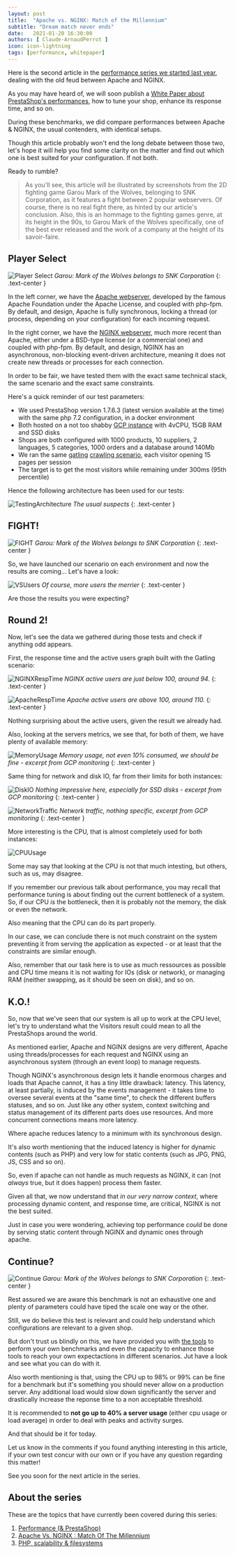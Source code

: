 ```yaml
---
layout: post
title:  "Apache vs. NGINX: Match of the Millennium"
subtitle: "Dream match never ends"
date:   2021-01-20 16:30:00
authors: [ Claude-ArnaudPerrot ]
icon: icon-lightning
tags: [performance, whitepaper]
---
```


Here is the second article in the [performance series we started last year][performance-article1], dealing with the old feud between Apache and NGINX.

As you may have heard of, we will soon publish a [White Paper about PrestaShop's performances](https://content.prestashop.com/hubfs/WhitePaper/PrestaShop_System_Performance.pdf), how to tune your shop, enhance its response time, and so on.

During these benchmarks, we did compare performances between Apache & NGINX, the usual contenders, with identical setups.

Though this article probably won't end the long debate between those two, let's hope it will help you find some clarity on the matter and find out which one is best suited for _your_ configuration. If not both.

Ready to rumble?

> As you'll see, this article will be illustrated by screenshots from the 2D fighting game Garou Mark of the Wolves, belonging to SNK Corporation, as it features a fight between 2 popular webservers.
Of course, there is no real fight there, as hinted by our article's conclusion.
Also, this is an hommage to the fighting games genre, at its height in the 90s, to Garou Mark of the Wolves specifically, one of the best ever released and the work of a company at the height of its savoir-faire.

## Player Select

![Player Select][PlayerSelect]
_Garou: Mark of the Wolves belongs to SNK Corporation_
{: .text-center }

In the left corner, we have the [Apache webserver](https://httpd.apache.org/), developed by the famous Apache Foundation under the Apache License, and coupled with php-fpm.
By default, and design, Apache is fully synchronous, locking a thread (or process, depending on your configuration) for each incoming request.

In the right corner, we have the [NGINX webserver](https://www.nginx.com/), much more recent than Apache, either under a BSD-type license (or a commercial one) and coupled with php-fpm.
By default, and design, NGINX has an asynchronous, non-blocking event-driven architecture, meaning it does not create new threads or processes for each connection.

In order to be fair, we have tested them with the exact same technical stack, the same scenario and the exact same constraints. 

Here's a quick reminder of our test parameters:

* We used PrestaShop version 1.7.6.3 (latest version available at the time) with the same php 7.2 configuration, in a docker environment
* Both hosted on a not too shabby [GCP instance](https://console.cloud.google.com) with 4vCPU, 15GB RAM and SSD disks 
* Shops are both configured with 1000 products, 10 suppliers, 2 languages, 5 categories, 1000 orders and a database around 140Mb
* We ran the same [gatling](https://gatling.io) [crawling scenario](https://github.com/PrestaShop/performance-project), each visitor opening 15 pages per session 
* The target is to get the most visitors while remaining under 300ms (95th percentile)

Hence the following architecture has been used for our tests:

![TestingArchitecture][TestingArchitecture]
_The usual suspects_
{: .text-center }

## FIGHT!

![FIGHT][FIGHT]
_Garou: Mark of the Wolves belongs to SNK Corporation_
{: .text-center }

So, we have launched our scenario on each environment and now the results are coming... Let's have a look: 

![VSUsers][VSUsers]
_Of course, more users the merrier_
{: .text-center }

Are those the results you were expecting?

## Round 2!

Now, let's see the data we gathered during those tests and check if anything odd appears.

First, the response time and the active users graph built with the Gatling scenario:

![NGINXRespTime][NGINXRespTime]
_NGINX active users are just below 100, around 94._
{: .text-center }

![ApacheRespTime][ApacheRespTime]
_Apache active users are above 100, around 110._
{: .text-center }

Nothing surprising about the active users, given the result we already had. 

Also, looking at the servers metrics, we see that, for both of them, we have plenty of available memory:

![MemoryUsage][MemoryUsage]
_Memory usage, not even 10% consumed, we should be fine - excerpt from GCP monitoring_
{: .text-center }

Same thing for network and disk IO, far from their limits for both instances:

![DiskIO][DiskIO]
_Nothing impressive here, especially for SSD disks - excerpt from GCP monitoring_
{: .text-center }

![NetworkTraffic][NetworkTraffic]
_Network traffic, nothing specific, excerpt from GCP monitoring_
{: .text-center }

More interesting is the CPU, that is almost completely used for both instances:

![CPUUsage][CPUUsage]

Some may say that looking at the CPU is not that much intesting, but others, such as us, may disagree.

If you remember our previous talk about performance, you may recall that performance tuning is about finding out the current bottleneck of a system. So, if our CPU _is_ the bottleneck, then it is probably not the memory, the disk or even the network.

Also meaning that the CPU can do its part properly.

In our case, we can conclude there is not much constraint on the system preventing it from serving the application as expected - or at least that the constraints are similar enough.

Also, remember that our task here is to use as much ressources as possible and CPU time means it is not waiting for IOs (disk or network), or managing RAM (neither swapping, as it should be seen on disk), and so on.

## K.O.!

So, now that we've seen that our system is all up to work at the CPU level, let's try to understand what the Visitors result could mean to all the PrestaShops around the world.

As mentioned earlier, Apache and NGINX designs are very different, Apache using threads/processes for each request and NGINX using an asynchronous system (through an event loop) to manage requests.

Though NGINX's asynchronous design lets it handle enormous charges and loads that Apache cannot, it has a tiny little drawback: latency.
This latency, at least partially, is induced by the events management - it takes time to oversee several events at the "same time", to check the different buffers statuses, and so on. Just like any other system, context switching and status management of its different parts does use resources. And more concurrent connections means more latency.

Where apache reduces latency to a minimum with its synchronous design.

It's also worth mentioning that the induced latency is higher for dynamic contents (such as PHP) and very low for static contents (such as JPG, PNG, JS, CSS and so on).

So, even if apache can not handle as much requests as NGINX, it can (not _always_ true, but it does happen) process them faster.

Given all that, we now understand that _in our very narrow context_, where processing dynamic content, and response time, are critical, NGINX is not the best suited.

Just in case you were wondering, achieving top performance _could_ be done by serving static content through NGINX and dynamic ones through apache.

## Continue?

![Continue][Continue]
_Garou: Mark of the Wolves belongs to SNK Corporation_
{: .text-center }

Rest assured we are aware this benchmark is not an exhaustive one and plenty of parameters could have tiped the scale one way or the other.

Still, we do believe this test is relevant and could help understand which configurations are relevant to a given shop.

But don't trust us blindly on this, we have provided you with [the tools](https://github.com/PrestaShop/performance-project) to perform your own benchmarks and even the capacity to enhance those tools to reach your own expectactions in different scenarios. Jut have a look and see what you can do with it.

Also worth mentioning is that, using the CPU up to 98% or 99% can be fine for a benchmark but it's something you should never allow on a production server. Any additional load would slow down significantly the server and drastically increase the reponse time to a non acceptable threshold.

It is recommended to **not go up to 40% a server usage** (either cpu usage or load average) in order to deal with peaks and activity surges.

And that should be it for today.

Let us know in the comments if you found anything interesting in this article, if your own test concur with our own or if you have any question regarding this matter!

See you soon for the next article in the series.

## About the series

These are the topics that have currently been covered during this series:

1. [Performance (& PrestaShop)][performance-article1]
2. [Apache Vs. NGINX : Match Of The Millennium][performance-article2]
3. [PHP, scalability & filesystems][performance-article3]

[performance-article1]: /news/performance-and-prestashop/
[performance-article2]: /news/apache-vs-nginx/
[performance-article3]: /news/PHP-scalability-and-filesystem/
[PlayerSelect]: /assets/images/2020/12/MarkoftheWolvesPlayerSelect.jpg
[TestingArchitecture]: /assets/images/2020/12/TestingArchitecture.png
[FIGHT]: /assets/images/2020/12/banner-garoumarkofthewolves.jpg
[Continue]: /assets/images/2020/12/MarkoftheWolvesFinish.png
[VSUsers]: /assets/images/2020/12/NginxVSApache2UsersperhourCount.png
[NGINXRespTime]: /assets/images/2020/12/NGINXRespTime.png
[ApacheRespTime]: /assets/images/2020/12/ApacheRespTime.png
[MemoryUsage]: /assets/images/2020/12/MemoryUsage.png
[DiskIO]: /assets/images/2020/12/DiskIO.png
[NetworkTraffic]: /assets/images/2020/12/NetworkTraffic.png
[CPUUsage]: /assets/images/2020/12/NginxVSApache2CPUUsage.png
